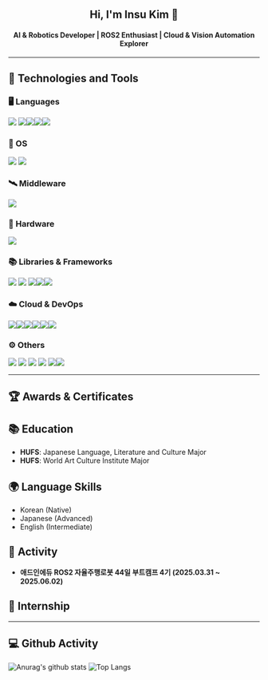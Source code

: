 <h2 align="center">Hi, I'm Insu Kim 👋</h2>
<h4 align="center">AI & Robotics Developer | ROS2 Enthusiast | Cloud & Vision Automation Explorer</h4>

---

## 🔧 Technologies and Tools 

### 🖥️ Languages
<img src="https://img.shields.io/badge/Python-14354C?style=for-the-badge&logo=python&logoColor=white"> <img src="https://img.shields.io/badge/HTML5-E97109?style=for-the-badge&logo=html5&logoColor=white"><img src="https://img.shields.io/badge/DART-0175C2?style=for-the-badge&logo=dart&logoColor=white"><img src="https://img.shields.io/badge/JavaScript-F7DF1E?style=for-the-badge&logo=javascript&logoColor=black"><img src="https://img.shields.io/badge/C++-00599C?style=for-the-badge&logo=cplusplus&logoColor=white">

### 🧭 OS
<img src="https://img.shields.io/badge/Windows-0078D6?style=for-the-badge&logo=windows&logoColor=white"> <img src="https://img.shields.io/badge/Ubuntu-E95420?style=for-the-badge&logo=ubuntu&logoColor=white">

### 🛰️ Middleware
<img src="https://img.shields.io/badge/ROS-000000?style=for-the-badge&logo=ROS&logoColor=white">

### 🔩 Hardware
<img src="https://img.shields.io/badge/Raspberry%20Pi-A22846?style=for-the-badge&logo=Raspberry%20Pi&logoColor=white">

### 📚 Libraries & Frameworks
<img src="https://img.shields.io/badge/PyTorch-EE4C2C?style=for-the-badge&logo=PyTorch&logoColor=white"> <img src="https://img.shields.io/badge/TensorFlow-FF6F00?style=for-the-badge&logo=tensorflow&logoColor=white"> <img src="https://img.shields.io/badge/OpenCV-696969?style=for-the-badge&logo=OpenCV&logoColor=white"><img src="https://img.shields.io/badge/Flask-000000?style=for-the-badge&logo=flask&logoColor=white"><img src="https://img.shields.io/badge/FastAPI-009688?style=for-the-badge&logo=fastapi&logoColor=white">

### ☁️ Cloud & DevOps
<img src="https://img.shields.io/badge/AWS-232F3E?style=for-the-badge&logo=amazonaws&logoColor=white"><img src="https://img.shields.io/badge/Amazon%20S3-569A31?style=for-the-badge&logo=amazons3&logoColor=white"><img src="https://img.shields.io/badge/AWS%20ELB-FF9900?style=for-the-badge&logo=awselasticloadbalancing&logoColor=white"><img src="https://img.shields.io/badge/Amazon%20RDS-527FFF?style=for-the-badge&logo=amazonrds&logoColor=white"><img src="https://img.shields.io/badge/CloudWatch-FF4F8B?style=for-the-badge&logo=amazoncloudwatch&logoColor=white"><img src="https://img.shields.io/badge/docker-%230db7ed.svg?style=for-the-badge&logo=docker&logoColor=white">

### ⚙️ Others
<img src="https://img.shields.io/badge/GIT-E44C30?style=for-the-badge&logo=git&logoColor=white"> <img src="https://img.shields.io/badge/Github Actions-2088FF?style=for-the-badge&logo=githubactions&logoColor=white"> <img src="https://img.shields.io/badge/PostgreSQL-316192?style=for-the-badge&logo=postgresql&logoColor=white"> <img src="https://img.shields.io/badge/MySQL-00BFFF?style=for-the-badge&logo=mysql&logoColor=white"> <img src="https://img.shields.io/badge/Jira-0052CC?style=for-the-badge&logo=jira&logoColor=white"><img src="https://img.shields.io/badge/Confluence-172B4D?style=for-the-badge&logo=confluence&logoColor=white">

---

## 🏆 Awards & Certificates

## 📚 Education
- **HUFS**: Japanese Language, Literature and Culture Major  
- **HUFS**: World Art Culture Institute Major  

## 🌍 Language Skills
- Korean (Native)
- Japanese (Advanced)
- English (Intermediate)

## 🚀 Activity 
- **애드인에듀 ROS2 자율주행로봇 44일 부트캠프 4기 (2025.03.31 ~ 2025.06.02)**

## 💼 Internship

---

<h2> 💻 Github Activity </h2>

![Anurag's github stats](https://github-readme-stats.vercel.app/api?username=szara7678&show_icons=true&theme=tokyonight)
![Top Langs](https://github-readme-stats.vercel.app/api/top-langs/?username=szara7678&layout=compact&theme=tokyonight)
